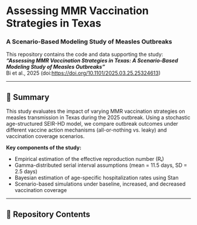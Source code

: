 # Assessing MMR Vaccination Strategies in Texas  
### A Scenario-Based Modeling Study of Measles Outbreaks

This repository contains the code and data supporting the study:  
**_“Assessing MMR Vaccination Strategies in Texas: A Scenario-Based Modeling Study of Measles Outbreaks”_**  
Bi et al., 2025 (doi:https://doi.org/10.1101/2025.03.25.25324613)

---

## 📄 Summary

This study evaluates the impact of varying MMR vaccination strategies on measles transmission in Texas during the 2025 outbreak. Using a stochastic age-structured SEIR-HD model, we compare outbreak outcomes under different vaccine action mechanisms (all-or-nothing vs. leaky) and vaccination coverage scenarios.

**Key components of the study:**
- Empirical estimation of the effective reproduction number (Rₜ)
- Gamma-distributed serial interval assumptions (mean = 11.5 days, SD = 2.5 days)
- Bayesian estimation of age-specific hospitalization rates using Stan
- Scenario-based simulations under baseline, increased, and decreased vaccination coverage

---

## 📁 Repository Contents

